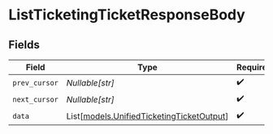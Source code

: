 # ListTicketingTicketResponseBody


## Fields

| Field                                                                                  | Type                                                                                   | Required                                                                               | Description                                                                            |
| -------------------------------------------------------------------------------------- | -------------------------------------------------------------------------------------- | -------------------------------------------------------------------------------------- | -------------------------------------------------------------------------------------- |
| `prev_cursor`                                                                          | *Nullable[str]*                                                                        | :heavy_check_mark:                                                                     | N/A                                                                                    |
| `next_cursor`                                                                          | *Nullable[str]*                                                                        | :heavy_check_mark:                                                                     | N/A                                                                                    |
| `data`                                                                                 | List[[models.UnifiedTicketingTicketOutput](../models/unifiedticketingticketoutput.md)] | :heavy_check_mark:                                                                     | N/A                                                                                    |